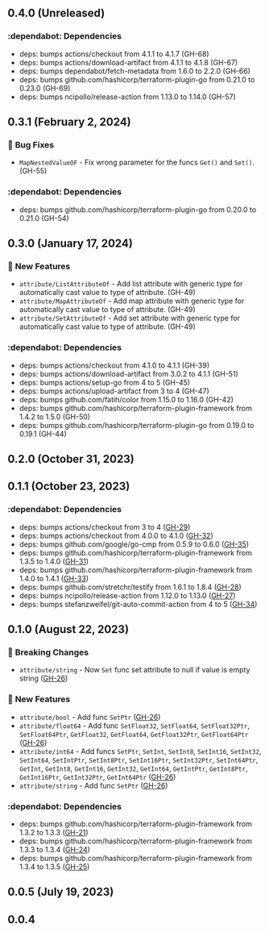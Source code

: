 ## 0.4.0 (Unreleased)

### :dependabot: **Dependencies**

* deps: bumps actions/checkout from 4.1.1 to 4.1.7 (GH-68)
* deps: bumps actions/download-artifact from 4.1.1 to 4.1.8 (GH-67)
* deps: bumps dependabot/fetch-metadata from 1.6.0 to 2.2.0 (GH-66)
* deps: bumps github.com/hashicorp/terraform-plugin-go from 0.21.0 to 0.23.0 (GH-69)
* deps: bumps ncipollo/release-action from 1.13.0 to 1.14.0 (GH-57)

## 0.3.1 (February  2, 2024)

### :bug: **Bug Fixes**

* `MapNestedValueOF` - Fix wrong parameter for the funcs `Get()` and `Set()`. (GH-55)

### :dependabot: **Dependencies**

* deps: bumps github.com/hashicorp/terraform-plugin-go from 0.20.0 to 0.21.0 (GH-54)

## 0.3.0 (January 17, 2024)

### :rocket: **New Features**

* `attribute/ListAttributeOf` - Add list attribute with generic type for automatically cast value to type of attribute. (GH-49)
* `attribute/MapAttributeOf` - Add map attribute with generic type for automatically cast value to type of attribute. (GH-49)
* `attribute/SetAttributeOf` - Add set attribute with generic type for automatically cast value to type of attribute. (GH-49)

### :dependabot: **Dependencies**

* deps: bumps actions/checkout from 4.1.0 to 4.1.1 (GH-39)
* deps: bumps actions/download-artifact from 3.0.2 to 4.1.1 (GH-51)
* deps: bumps actions/setup-go from 4 to 5 (GH-45)
* deps: bumps actions/upload-artifact from 3 to 4 (GH-47)
* deps: bumps github.com/fatih/color from 1.15.0 to 1.16.0 (GH-42)
* deps: bumps github.com/hashicorp/terraform-plugin-framework from 1.4.2 to 1.5.0 (GH-50)
* deps: bumps github.com/hashicorp/terraform-plugin-go from 0.19.0 to 0.19.1 (GH-44)

## 0.2.0 (October 31, 2023)
## 0.1.1 (October 23, 2023)

### :dependabot: **Dependencies**

* deps: bumps actions/checkout from 3 to 4 ([GH-29](https://github.com/orange-cloudavenue/terraform-provider-cloudavenue/issues/29))
* deps: bumps actions/checkout from 4.0.0 to 4.1.0 ([GH-32](https://github.com/orange-cloudavenue/terraform-provider-cloudavenue/issues/32))
* deps: bumps github.com/google/go-cmp from 0.5.9 to 0.6.0 ([GH-35](https://github.com/orange-cloudavenue/terraform-provider-cloudavenue/issues/35))
* deps: bumps github.com/hashicorp/terraform-plugin-framework from 1.3.5 to 1.4.0 ([GH-31](https://github.com/orange-cloudavenue/terraform-provider-cloudavenue/issues/31))
* deps: bumps github.com/hashicorp/terraform-plugin-framework from 1.4.0 to 1.4.1 ([GH-33](https://github.com/orange-cloudavenue/terraform-provider-cloudavenue/issues/33))
* deps: bumps github.com/stretchr/testify from 1.6.1 to 1.8.4 ([GH-28](https://github.com/orange-cloudavenue/terraform-provider-cloudavenue/issues/28))
* deps: bumps ncipollo/release-action from 1.12.0 to 1.13.0 ([GH-27](https://github.com/orange-cloudavenue/terraform-provider-cloudavenue/issues/27))
* deps: bumps stefanzweifel/git-auto-commit-action from 4 to 5 ([GH-34](https://github.com/orange-cloudavenue/terraform-provider-cloudavenue/issues/34))

## 0.1.0 (August 22, 2023)
### :rotating_light: **Breaking Changes**

* `attribute/string` - Now `Set` func set attribute to null if value is empty string ([GH-26](https://github.com/orange-cloudavenue/terraform-provider-cloudavenue/issues/26))

### :rocket: **New Features**

* `attribute/bool` - Add func `SetPtr` ([GH-26](https://github.com/orange-cloudavenue/terraform-provider-cloudavenue/issues/26))
* `attribute/float64` - Add func `SetFloat32`, `SetFloat64`, `SetFloat32Ptr`, `SetFloat64Ptr`, `GetFloat32`, `GetFloat64`, `GetFloat32Ptr`, `GetFloat64Ptr` ([GH-26](https://github.com/orange-cloudavenue/terraform-provider-cloudavenue/issues/26))
* `attribute/int64` - Add funcs `SetPtr`, `SetInt`, `SetInt8`, `SetInt16`, `SetInt32`, `SetInt64`, `SetIntPtr`, `SetInt8Ptr`, `SetInt16Ptr`, `SetInt32Ptr`, `SetInt64Ptr`, `GetInt`, `GetInt8`, `GetInt16`, `GetInt32`, `GetInt64`, `GetIntPtr`, `GetInt8Ptr`, `GetInt16Ptr`, `GetInt32Ptr`, `GetInt64Ptr` ([GH-26](https://github.com/orange-cloudavenue/terraform-provider-cloudavenue/issues/26))
* `attribute/string` - Add func `SetPtr` ([GH-26](https://github.com/orange-cloudavenue/terraform-provider-cloudavenue/issues/26))

### :dependabot: **Dependencies**

* deps: bumps github.com/hashicorp/terraform-plugin-framework from 1.3.2 to 1.3.3 ([GH-21](https://github.com/orange-cloudavenue/terraform-provider-cloudavenue/issues/21))
* deps: bumps github.com/hashicorp/terraform-plugin-framework from 1.3.3 to 1.3.4 ([GH-24](https://github.com/orange-cloudavenue/terraform-provider-cloudavenue/issues/24))
* deps: bumps github.com/hashicorp/terraform-plugin-framework from 1.3.4 to 1.3.5 ([GH-25](https://github.com/orange-cloudavenue/terraform-provider-cloudavenue/issues/25))

## 0.0.5 (July 19, 2023)

## 0.0.4
